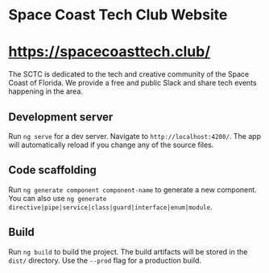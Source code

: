 # Space Coast Tech Club Website
# https://spacecoasttech.club/

The SCTC is dedicated to the tech and creative community of the Space Coast of Florida. We provide a free and public Slack and share tech events happening in the area.

## Development server

Run `ng serve` for a dev server. Navigate to `http://localhost:4200/`. The app will automatically reload if you change any of the source files.

## Code scaffolding

Run `ng generate component component-name` to generate a new component. You can also use `ng generate directive|pipe|service|class|guard|interface|enum|module`.

## Build

Run `ng build` to build the project. The build artifacts will be stored in the `dist/` directory. Use the `--prod` flag for a production build.